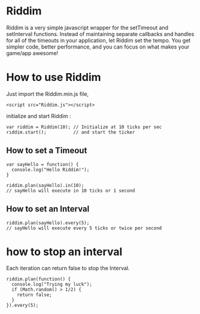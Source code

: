 Riddim
=========

Riddim is a very simple javascript wrapper for the setTimeout and setInterval functions. Instead of maintaining separate callbacks and handles for all of the timeouts in your application, let Riddim set the tempo. You get simpler code, better performance, and you can focus on what makes your game/app awesome!

# How to use Riddim

Just import the Riddim.min.js file,

````
<script src="Riddim.js"></script>
````

initialize and start Riddim :

````
var riddim = Riddim(10); // Initialize at 10 ticks per sec
riddim.start();          // and start the ticker
````

## How to set a Timeout

````
var sayHello = function() {
  console.log("Hello Riddim!");
}

riddim.plan(sayHello).in(10);
// sayHello will execute in 10 ticks or 1 second
````

## How to set an Interval

````
riddim.plan(sayHello).every(5);
// sayHello will execute every 5 ticks or twice per second
````

# how to stop an interval

Each iteration can return false to stop the Interval.

````
riddim.plan(function() {
  console.log("Trying my luck");
  if (Math.random() > 1/2) {
    return false;
  }
}).every(5);
````
